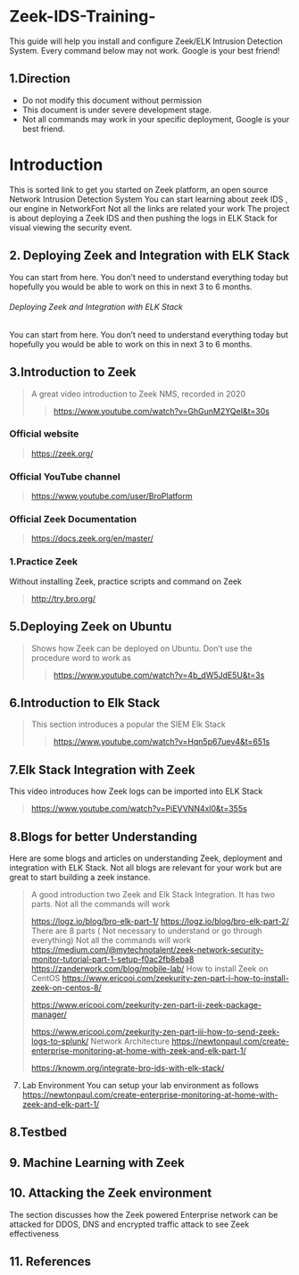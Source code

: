 # Zeek-IDS-Training-
This guide will help you install and configure Zeek/ELK Intrusion Detection System. Every command below may not work. Google is your best friend!

## 1.Direction 
- Do not modify this document without permission
- This document is under severe development stage.
- Not all commands may work in your specific deployment, Google is your best friend.

# Introduction 
This is sorted link to get you started on Zeek platform, an open source Network Intrusion Detection System
You can start learning about zeek IDS , our engine in NetworkFort
Not all the links are related your work
The project is about deploying a Zeek IDS and then pushing the logs in ELK Stack for visual viewing the security event.
## 2. Deploying Zeek and Integration with ELK Stack
You can start from here. You don’t need to understand everything today but hopefully you would be able to work on this in next 3 to 6 months.
###### Deploying Zeek and Integration with ELK Stack
You can start from here. You don’t need to understand everything today but hopefully you would be able to work on this in next 3 to 6 months.
## 3.Introduction to Zeek
> A great video introduction to Zeek NMS, recorded in 2020
>
>> https://www.youtube.com/watch?v=GhGunM2YQeI&t=30s
### Official website
> https://zeek.org/
### Official YouTube channel
> https://www.youtube.com/user/BroPlatform
### Official Zeek Documentation
> https://docs.zeek.org/en/master/
### 1.Practice Zeek
Without installing Zeek, practice scripts and command on Zeek
> http://try.bro.org/
## 5.Deploying Zeek on Ubuntu
> Shows how Zeek can be deployed on Ubuntu. Don’t use the procedure word to work as
>
>> https://www.youtube.com/watch?v=4b_dW5JdE5U&t=3s
## 6.Introduction to Elk Stack
> This section introduces a popular the SIEM Elk Stack
>
>>https://www.youtube.com/watch?v=Hqn5p67uev4&t=651s
## 7.Elk Stack Integration with Zeek
This video introduces how Zeek logs can be imported into ELK Stack
> https://www.youtube.com/watch?v=PiEVVNN4xl0&t=355s
## 8.Blogs for better Understanding
Here are some blogs and articles on understanding Zeek, deployment and integration with ELK Stack. Not all blogs are relevant for your work but are great to start building a zeek instance.
> A good introduction two Zeek and Elk Stack Integration. It has two parts. Not all the commands will work
>
> https://logz.io/blog/bro-elk-part-1/
> https://logz.io/blog/bro-elk-part-2/
There are 8 parts ( Not necessary to understand or go through everything) Not all the commands will work
> https://medium.com/@mytechnotalent/zeek-network-security-monitor-tutorial-part-1-setup-f0ac2fb8eba8
> https://zanderwork.com/blog/mobile-lab/
How to install Zeek on CentOS
> https://www.ericooi.com/zeekurity-zen-part-i-how-to-install-zeek-on-centos-8/
>
> https://www.ericooi.com/zeekurity-zen-part-ii-zeek-package-manager/
>
>https://www.ericooi.com/zeekurity-zen-part-iii-how-to-send-zeek-logs-to-splunk/
Network Architecture
> https://newtonpaul.com/create-enterprise-monitoring-at-home-with-zeek-and-elk-part-1/
>
> https://knowm.org/integrate-bro-ids-with-elk-stack/
7.  Lab Environment
You can setup your lab environment as follows
https://newtonpaul.com/create-enterprise-monitoring-at-home-with-zeek-and-elk-part-1/
## 8.Testbed
## 9. Machine Learning with Zeek
## 10. Attacking the Zeek environment
The section discusses how the Zeek powered Enterprise network can be attacked for DDOS, DNS and encrypted traffic attack to see Zeek effectiveness
## 11. References
